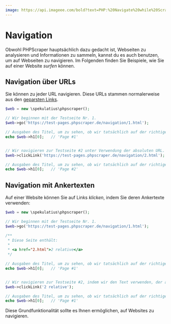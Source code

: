 ```yaml
---
image: https://api.imageee.com/bold?text=PHP:%20Navigate%20while%20Scraping&bg_image=https://images.unsplash.com/photo-1542762933-ab3502717ce7
---
```


# Navigation

Obwohl PHPScraper hauptsächlich dazu gedacht ist, Webseiten zu analysieren und Informationen zu sammeln, kannst du es auch benutzen, um auf Webseiten zu navigieren. Im Folgenden finden Sie Beispiele, wie Sie auf einer Website *surfen* können.


## Navigation über URLs

Sie können zu jeder URL navigieren. Diese URLs stammen normalerweise aus den [geparsten Links](/de/examples/scrape-links).

```PHP
$web = new \spekulatius\phpscraper();

// Wir beginnen mit der Testseite Nr. 1.
$web->go('https://test-pages.phpscraper.de/navigation/1.html');

// Ausgaben des Titel, um zu sehen, ob wir tatsächlich auf der richtigen Seite sind...
echo $web->h1[0];   // 'Page #1'


// Wir navigieren zur Testseite #2 unter Verwendung der absoluten URL.
$web->clickLink('https://test-pages.phpscraper.de/navigation/2.html');

// Ausgaben des Titel, um zu sehen, ob wir tatsächlich auf der richtigen Seite sind...
echo $web->h1[0];   // 'Page #2'
```


## Navigation mit Ankertexten

Auf einer Website können Sie auf Links *klicken*, indem Sie deren Ankertexte verwenden:

```PHP
$web = new \spekulatius\phpscraper();

// Wir beginnen mit der Testseite Nr. 1.
$web->go('https://test-pages.phpscraper.de/navigation/1.html');

/**
 * Diese Seite enthält:
 *
 * <a href="2.html">2 relative</a>
 */

// Ausgaben des Titel, um zu sehen, ob wir tatsächlich auf der richtigen Seite sind...
echo $web->h1[0];   // 'Page #1'


// Wir navigieren zur Testseite #2, indem wir den Text verwenden, der auf der Seite steht.
$web->clickLink('2 relative');

// Ausgaben des Titel, um zu sehen, ob wir tatsächlich auf der richtigen Seite sind...
echo $web->h1[0];   // 'Page #1'
```

Diese Grundfunktionalität sollte es Ihnen ermöglichen, auf Websites zu navigieren.
